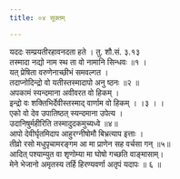 ```yaml
---
title: ०४ सूक्तम्

---
```

यददः सम्प्रयतीरहावनदता हते । तु. शौ.सं. ३.१३  
तस्मादा नद्यो नाम स्थ ता वो नामानि सिन्धवः ॥१ ।  
यत् प्रेषिता वरुणेनाच्छीभं समवल्गत ।  
तदाप्नोदिन्द्रो वो यतीस्तस्मादापो अनु ष्ठनः ॥२ ॥  
अपकामं स्यन्दमाना अवीवरत वो हिकम् ।  
इन्द्रो वः शक्तिभिर्देवीस्तस्माद् वार्णाम वो हिकम् । ।३ । ।  
एको वो देव उपातिष्ठत् स्यन्दमाना उपेत्य ।  
उदानिषुर्महीरिति तस्मादुदकमुच्यध्वे ॥४॥  
आपो देवीर्घृतमिदाप आहुरग्नीषोमौ बिभ्रत्याप इत्ताः ।  
तीव्रो रसो मधुपृचामरङ्गम आ मा प्राणेन सह वर्चसा गन् ॥५॥  
आदित् पश्याम्युत वा शृणोम्या मा घोषो गच्छति वाङ्मासाम्।  
मेने भेजानो अमृतस्य तर्हि हिरण्यवर्णा अतृपं यदापः ॥ ६ ॥  
  